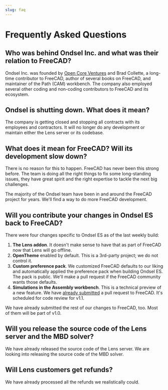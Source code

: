 ```yaml
---
slug: faq
---
```


# Frequently Asked Questions

## Who was behind Ondsel Inc. and what was their relation to FreeCAD?

Ondsel Inc. was founded by [Open Core Ventures](https://opencoreventures.com/) and Brad Collette, a long-time contributor to FreeCAD, author of several books on FreeCAD, and maintainer of the Path (CAM) workbench. The company also employed several other coding and non-coding contributors to FreeCAD and its ecosystem.

## Ondsel is shutting down. What does it mean?

The company is getting closed and stopping all contracts with its employees and contractors. It will no longer do any development or maintain either the Lens server or its codebase.

## What does it mean for FreeCAD? Will its development slow down?

There is no reason for this to happen. FreeCAD has never been this strong before. The team is doing all the right things to fix some long-standing issues, they have great spirit and the right expertise to tackle the next big challenges.

The majority of the Ondsel team have been in and around the FreeCAD project for years. We'll find a way to do more FreeCAD development.

## Will you contribute your changes in Ondsel ES back to FreeCAD?

There were four changes specific to Ondsel ES as of the last weekly build:

1. **The Lens addon**. It doesn't make sense to have that as part of FreeCAD now that Lens will go offline.
2. **OpenTheme** enabled by default. This is a 3rd-party project; we do not control it.
3. **Custom preference pack**. We customized FreeCAD defaults to our liking and automatically applied the preference pack when building Ondsel ES. The pack is public. We'll make a pull request if the FreeCAD community wants those defaults.
4. **Simulations in the Assembly workbench**. This is a technical preview of a new feature. We have [already submitted](https://github.com/FreeCAD/FreeCAD/pull/16414) a pull request to FreeCAD. It's scheduled for code review for v1.1.

We have already submitted the rest of our changes to FreeCAD, too. Most of them will be part of v1.0.

## Will you release the source code of the Lens server and the MBD solver?

We have already released the source code of the Lens server. We are looking into releasing the source code of the MBD solver.

## Will Lens customers get refunds?

We have already processed all the refunds we realistically could.